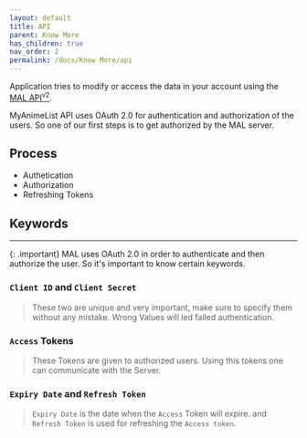 ```yaml
---
layout: default
title: API
parent: Know More
has_children: true
nav_order: 2
permalink: /docs/Know More/api
---
```


Application tries to modify or access the data in your account using the [MAL API<sup>v2</sup>](https://myanimelist.net/apiconfig/references/api/v2).

MyAnimeList API uses OAuth 2.0 for authentication and authorization of the users. So one of our first steps is to get authorized by the MAL server.

## Process
- Authetication
- Authorization
- Refreshing Tokens


## Keywords
____

{: .important}
MAL uses OAuth 2.0 in order to authenticate and then authorize the user. So it's important to know certain keywords.

### `Client ID` and `Client Secret`

> These two are unique and very important, make sure to specify them without any mistake. Wrong Values will led failed authentication.

### `Access` Tokens

> These Tokens are given to authorized users. Using this tokens one can communicate with the Server.

### `Expiry Date` and `Refresh Token`

> `Expiry Date` is the date when the `Access` Token will expire. and `Refresh Token` is used for refreshing the `Access token`. 